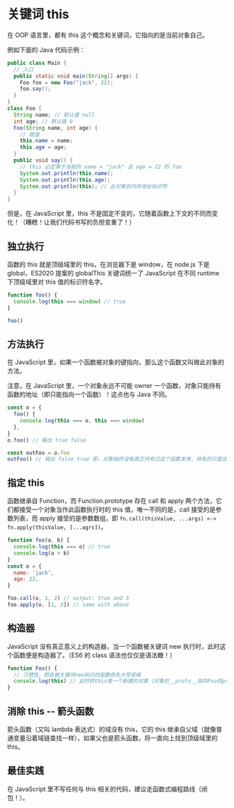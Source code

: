 # 关键词 this

在 OOP 语言里，都有 this 这个概念和关键词，它指向的是当前对象自己。

例如下面的 Java 代码示例：

```java
public class Main {
  // 入口
  public static void main(String[] args) {
    Foo foo = new Foo("jack", 22);
    foo.say();
  }
}
class Foo {
  String name; // 默认值 null
  int age; // 默认值 0
  Foo(String name, int age) {
    // 赋值
    this.name = name;
    this.age = age;
  }
  public void say() {
    // this 必定等于当前的 name = "jack" 且 age = 22 的 foo
    System.out.println(this.name);
    System.out.println(this.age);
    System.out.println(this); // 此对象的内存地址标识符
  }
}
```

但是，在 JavaScript 里，this 不是固定不变的，它随着函数上下文的不同而变化！（糟糕！让我们代码书写的负担变重了！）

## 独立执行

函数的 this 就是顶级域里的 this，在浏览器下是 window，在 node.js 下是 global，ES2020 提案的 globalThis 关键词统一了 JavaScript 在不同 runtime 下顶级域里对 this 值的标识符名字。

```js
function foo() {
  console.log(this === window) // true
}

foo()
```

## 方法执行

在 JavaScript 里，如果一个函数被对象的键指向，那么这个函数又叫做此对象的方法。

注意，在 JavaScript 里，一个对象永远不可能 owner 一个函数，对象只能持有函数的地址（即只能指向一个函数）！这点也与 Java 不同。

```js
const o = {
  foo() {
    console.log(this === o, this === window)
  },
}
o.foo() // 输出 true false

const outFoo = o.foo
outFoo() // 输出 false true 即，对象始终没有真正持有过这个函数本体，持有的只是这个函数的地址！
```

## 指定 this

函数继承自 Function，而 Function.prototype 存在 call 和 apply 两个方法，它们都接受一个对象当作此函数执行时的 this 值，唯一不同的是，call 接受的是参数列表，而 apply 接受的是参数数组，即 `fn.call(thisValue, ...args) <-> fn.apply(thisValue, [...agrs])`。

```js
function foo(a, b) {
  console.log(this === o) // true
  console.log(a + b)
}
const o = {
  name: 'jack',
  age: 22,
}

foo.call(o, 1, 2) // output: true and 3
foo.apply(o, [1, 2]) // same with above
```

## 构造器

JavaScript 没有真正意义上的构造器，当一个函数被关键词 new 执行时，此时这个函数便是构造器了。（ES6 的 class 语法也仅仅是语法糖！）

```js
function Foo() {
  // 习惯性，把会被关键词new执行的函数命名大写驼峰
  console.log(this) // 此时的this是一个新建的对象（对象的__proto__指向Foo的prototype），Foo函数将隐式返回此对象
}
```

## 消除 this -- 箭头函数

箭头函数（又叫 lambda 表达式）的域没有 this，它的 this 继承自父域（就像普通变量沿着域链查找一样），如果父也是箭头函数，将一直向上找到顶级域里的 this。

## 最佳实践

在 JavaScript 里不写任何与 this 相关的代码，建议走函数式编程路线（闭包！）。

